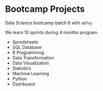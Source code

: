 # Bootcamp Projects

Data Science bootcamp batch 6 with `adToy`

We learn 10 sprints during 4 months program.

- Spredsheets
- SQL Database
- R Programming
- Data Transformation
- Data Visualization
- Statistics
- Machine Learning
- Python
- Dashboard

